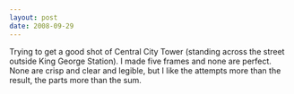 ```yaml
---
layout: post
date: 2008-09-29
--- 
```


Trying to get a good shot of Central City Tower (standing across the street outside King George Station). I made five frames and none are perfect. None are crisp and clear and legible, but I like the attempts more than the result, the parts more than the sum.
